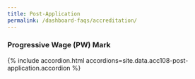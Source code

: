 ```yaml
---
title: Post-Application
permalink: /dashboard-faqs/accreditation/
---
```


### Progressive Wage (PW) Mark

{% include accordion.html accordions=site.data.acc108-post-application.accordion %}
